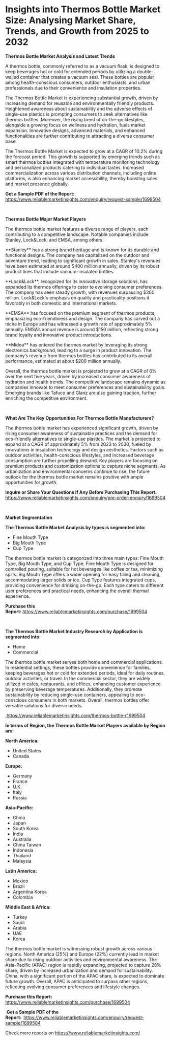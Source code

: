 <p><h1>Insights into Thermos Bottle Market Size: Analysing Market Share, Trends, and Growth from 2025 to 2032</h1></p><p><strong>Thermos Bottle Market Analysis and Latest Trends</strong></p>
<p><p>A thermos bottle, commonly referred to as a vacuum flask, is designed to keep beverages hot or cold for extended periods by utilizing a double-walled container that creates a vacuum seal. These bottles are popular among health-conscious consumers, outdoor enthusiasts, and urban professionals due to their convenience and insulation properties.</p><p>The Thermos Bottle Market is experiencing substantial growth, driven by increasing demand for reusable and environmentally friendly products. Heightened awareness about sustainability and the adverse effects of single-use plastics is prompting consumers to seek alternatives like thermos bottles. Moreover, the rising trend of on-the-go lifestyles, alongside a growing focus on wellness and hydration, fuels market expansion. Innovative designs, advanced materials, and enhanced functionalities are further contributing to attracting a diverse consumer base.</p><p>The Thermos Bottle Market is expected to grow at a CAGR of 10.2% during the forecast period. This growth is supported by emerging trends such as smart thermos bottles integrated with temperature monitoring technology and personalized products catering to individual tastes. Increased commercialization across various distribution channels, including online platforms, is also enhancing market accessibility, thereby boosting sales and market presence globally.</p></p>
<p><strong>Get a Sample PDF of the Report:&nbsp;</strong> <a href="https://www.reliablemarketinsights.com/enquiry/request-sample/1699504?utm_campaign=2885&utm_medium=2&utm_source=Github&utm_content=ia&utm_term=27032025&utm_id=thermos-bottle">https://www.reliablemarketinsights.com/enquiry/request-sample/1699504</a></p>
<p>&nbsp;</p>
<p><strong>Thermos Bottle Major Market Players</strong></p>
<p><p>The thermos bottle market features a diverse range of players, each contributing to a competitive landscape. Notable companies include Stanley, Lock&Lock, and EMSA, among others.</p><p>**Stanley** has a strong brand heritage and is known for its durable and functional designs. The company has capitalized on the outdoor and adventure trend, leading to significant growth in sales. Stanley's revenues have been estimated at around $400 million annually, driven by its robust product lines that include vacuum-insulated bottles.</p><p>**Lock&Lock**, recognized for its innovative storage solutions, has expanded its thermos offerings to cater to evolving consumer preferences. The company has seen steady growth, with revenues surpassing $300 million. Lock&Lock's emphasis on quality and practicality positions it favorably in both domestic and international markets.</p><p>**EMSA** has focused on the premium segment of thermos products, emphasizing eco-friendliness and design. The company has carved out a niche in Europe and has witnessed a growth rate of approximately 5% annually. EMSA’s annual revenue is around $150 million, reflecting strong brand loyalty and innovative product introductions.</p><p>**Midea** has entered the thermos market by leveraging its strong electronics background, leading to a surge in product innovation. The company’s revenue from thermos bottles has contributed to its overall performance, estimated at about $200 million annually.</p><p>Overall, the thermos bottle market is projected to grow at a CAGR of 6% over the next five years, driven by increased consumer awareness of hydration and health trends. The competitive landscape remains dynamic as companies innovate to meet consumer preferences and sustainability goals. Emerging brands like Tafuco and Glanz are also gaining traction, further enriching the competitive environment.</p></p>
<p>&nbsp;</p>
<p><strong>What Are The Key Opportunities For Thermos Bottle Manufacturers?</strong></p>
<p><p>The thermos bottle market has experienced significant growth, driven by rising consumer awareness of sustainable practices and the demand for eco-friendly alternatives to single-use plastics. The market is projected to expand at a CAGR of approximately 5% from 2023 to 2030, fueled by innovations in insulation technology and design aesthetics. Factors such as outdoor activities, health-conscious lifestyles, and increased beverage consumption are further propelling demand. Key players are focusing on premium products and customization options to capture niche segments. As urbanization and environmental concerns continue to rise, the future outlook for the thermos bottle market remains positive with ample opportunities for growth.</p></p>
<p><strong>Inquire or Share Your Questions If Any Before Purchasing This Report:</strong> <a href="https://www.reliablemarketinsights.com/enquiry/pre-order-enquiry/1699504?utm_campaign=2885&utm_medium=2&utm_source=Github&utm_content=ia&utm_term=27032025&utm_id=thermos-bottle">https://www.reliablemarketinsights.com/enquiry/pre-order-enquiry/1699504</a></p>
<p>&nbsp;</p>
<p><strong>Market Segmentation</strong></p>
<p><strong>The Thermos Bottle Market Analysis by types is segmented into:</strong></p>
<p><ul><li>Fine Mouth Type</li><li>Big Mouth Type</li><li>Cup Type</li></ul></p>
<p><p>The thermos bottle market is categorized into three main types: Fine Mouth Type, Big Mouth Type, and Cup Type. Fine Mouth Type is designed for controlled pouring, suitable for hot beverages like coffee or tea, minimizing spills. Big Mouth Type offers a wider opening for easy filling and cleaning, accommodating larger solids or ice. Cup Type features integrated cups, providing convenience for drinking on-the-go. Each type caters to different user preferences and practical needs, enhancing the overall thermal experience.</p></p>
<p><strong>Purchase this Report:&nbsp;</strong><a href="https://www.reliablemarketinsights.com/purchase/1699504?utm_campaign=2885&utm_medium=2&utm_source=Github&utm_content=ia&utm_term=27032025&utm_id=thermos-bottle">https://www.reliablemarketinsights.com/purchase/1699504</a></p>
<p>&nbsp;</p>
<p><strong>The Thermos Bottle Market Industry Research by Application is segmented into:</strong></p>
<p><ul><li>Home</li><li>Commercial</li></ul></p>
<p><p>The thermos bottle market serves both home and commercial applications. In residential settings, these bottles provide convenience for families, keeping beverages hot or cold for extended periods, ideal for daily routines, outdoor activities, or travel. In the commercial sector, they are widely utilized in cafes, restaurants, and offices, enhancing customer experience by preserving beverage temperatures. Additionally, they promote sustainability by reducing single-use containers, appealing to eco-conscious consumers in both markets. Overall, thermos bottles offer versatile solutions for diverse needs.</p></p>
<p><a href="https://www.reliablemarketinsights.com/thermos-bottle-r1699504?utm_campaign=2885&utm_medium=2&utm_source=Github&utm_content=ia&utm_term=27032025&utm_id=thermos-bottle">&nbsp;https://www.reliablemarketinsights.com/thermos-bottle-r1699504</a></p>
<p><strong>In terms of Region, the Thermos Bottle Market Players available by Region are:</strong></p>
<p>
    <p> <strong> North America: </strong>
        <ul>
            <li>United States</li>
            <li>Canada</li>
        </ul>
        </p> 
    <p> <strong> Europe: </strong>
        <ul>
            <li>Germany</li>
            <li>France</li>
            <li>U.K.</li>
            <li>Italy</li>
            <li>Russia</li>
        </ul>
        </p> 
    <p> <strong> Asia-Pacific: </strong>
        <ul>
            <li>China</li>
            <li>Japan</li>
            <li>South Korea</li>
            <li>India</li>
            <li>Australia</li>
            <li>China Taiwan</li>
            <li>Indonesia</li>
            <li>Thailand</li>
            <li>Malaysia</li>
        </ul>
        </p> 
    <p> <strong> Latin America: </strong>
        <ul>
            <li>Mexico</li>
            <li>Brazil</li>
            <li>Argentina Korea</li>
            <li>Colombia</li>
        </ul>
        </p> 
    <p> <strong> Middle East & Africa: </strong>
        <ul>
            <li>Turkey</li>
            <li>Saudi</li>
            <li>Arabia</li>
            <li>UAE</li>
            <li>Korea</li>
        </ul>
    </p>
    </p>
<p><p>The thermos bottle market is witnessing robust growth across various regions. North America (25%) and Europe (22%) currently lead in market share due to rising outdoor activities and environmental awareness. The Asia-Pacific (APAC) region is rapidly expanding, projected to capture 28% share, driven by increased urbanization and demand for sustainability. China, with a significant portion of the APAC share, is expected to dominate future growth. Overall, APAC is anticipated to surpass other regions, reflecting evolving consumer preferences and lifestyle changes.</p></p>
<p><strong>Purchase this Report: </strong><a href="https://www.reliablemarketinsights.com/purchase/1699504?utm_campaign=2885&utm_medium=2&utm_source=Github&utm_content=ia&utm_term=27032025&utm_id=thermos-bottle">https://www.reliablemarketinsights.com/purchase/1699504</a></p>
<p>&nbsp;<strong>Get a Sample PDF of the Report:&nbsp;&nbsp;</strong><a href="https://www.reliablemarketinsights.com/enquiry/request-sample/1699504?utm_campaign=2885&utm_medium=2&utm_source=Github&utm_content=ia&utm_term=27032025&utm_id=thermos-bottle">https://www.reliablemarketinsights.com/enquiry/request-sample/1699504</a></p>
<p><strong></strong></p>
<p>Check more reports on <a href="https://www.reliablemarketinsights.com/?utm_campaign=2885&utm_medium=2&utm_source=Github&utm_content=ia&utm_term=27032025&utm_id=thermos-bottle">https://www.reliablemarketinsights.com/</a></p>